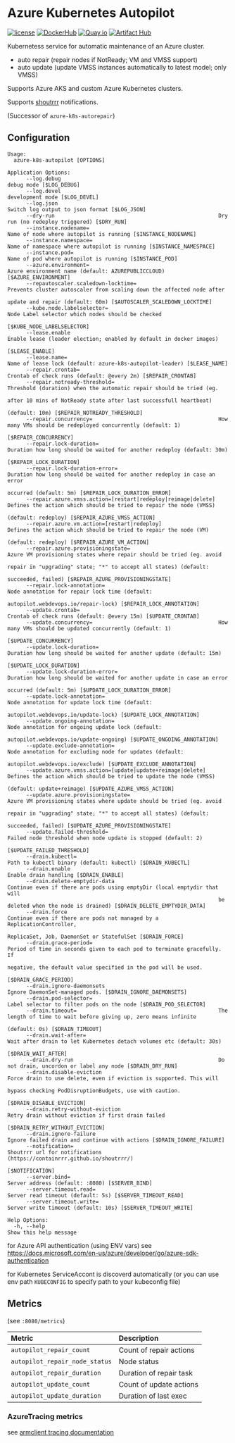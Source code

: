 # Azure Kubernetes Autopilot

[![license](https://img.shields.io/github/license/webdevops/azure-k8s-autopilot.svg)](https://github.com/webdevops/azure-k8s-autopilot/blob/master/LICENSE)
[![DockerHub](https://img.shields.io/badge/DockerHub-webdevops%2Fazure--k8s--autopilot-blue)](https://hub.docker.com/r/webdevops/azure-k8s-autopilot/)
[![Quay.io](https://img.shields.io/badge/Quay.io-webdevops%2Fazure--k8s--autopilot-blue)](https://quay.io/repository/webdevops/azure-k8s-autopilot)
[![Artifact Hub](https://img.shields.io/endpoint?url=https://artifacthub.io/badge/repository/azure-k8s-autopilot)](https://artifacthub.io/packages/search?repo=azure-k8s-autopilot)

Kubernetess service for automatic maintenance of an Azure cluster.

- auto repair (repair nodes if NotReady; VM and VMSS support)
- auto update (update VMSS instances automatically to latest model; only VMSS)

Supports Azure AKS and custom Azure Kubernetes clusters.

Supports [shoutrrr](https://containrrr.github.io/shoutrrr/) notifications.

(Successor of `azure-k8s-autorepair`)

## Configuration

```
Usage:
  azure-k8s-autopilot [OPTIONS]

Application Options:
      --log.debug                                                  debug mode [$LOG_DEBUG]
      --log.devel                                                  development mode [$LOG_DEVEL]
      --log.json                                                   Switch log output to json format [$LOG_JSON]
      --dry-run                                                    Dry run (no redeploy triggered) [$DRY_RUN]
      --instance.nodename=                                         Name of node where autopilot is running [$INSTANCE_NODENAME]
      --instance.namespace=                                        Name of namespace where autopilot is running [$INSTANCE_NAMESPACE]
      --instance.pod=                                              Name of pod where autopilot is running [$INSTANCE_POD]
      --azure.environment=                                         Azure environment name (default: AZUREPUBLICCLOUD) [$AZURE_ENVIRONMENT]
      --repautoscaler.scaledown-locktime=                          Prevents cluster autoscaler from scaling down the affected node after
                                                                   update and repair (default: 60m) [$AUTOSCALER_SCALEDOWN_LOCKTIME]
      --kube.node.labelselector=                                   Node Label selector which nodes should be checked
                                                                   [$KUBE_NODE_LABELSELECTOR]
      --lease.enable                                               Enable lease (leader election; enabled by default in docker images)
                                                                   [$LEASE_ENABLE]
      --lease.name=                                                Name of lease lock (default: azure-k8s-autopilot-leader) [$LEASE_NAME]
      --repair.crontab=                                            Crontab of check runs (default: @every 2m) [$REPAIR_CRONTAB]
      --repair.notready-threshold=                                 Threshold (duration) when the automatic repair should be tried (eg.
                                                                   after 10 mins of NotReady state after last successfull heartbeat)
                                                                   (default: 10m) [$REPAIR_NOTREADY_THRESHOLD]
      --repair.concurrency=                                        How many VMs should be redeployed concurrently (default: 1)
                                                                   [$REPAIR_CONCURRENCY]
      --repair.lock-duration=                                      Duration how long should be waited for another redeploy (default: 30m)
                                                                   [$REPAIR_LOCK_DURATION]
      --repair.lock-duration-error=                                Duration how long should be waited for another redeploy in case an error
                                                                   occurred (default: 5m) [$REPAIR_LOCK_DURATION_ERROR]
      --repair.azure.vmss.action=[restart|redeploy|reimage|delete] Defines the action which should be tried to repair the node (VMSS)
                                                                   (default: redeploy) [$REPAIR_AZURE_VMSS_ACTION]
      --repair.azure.vm.action=[restart|redeploy]                  Defines the action which should be tried to repair the node (VM)
                                                                   (default: redeploy) [$REPAIR_AZURE_VM_ACTION]
      --repair.azure.provisioningstate=                            Azure VM provisioning states where repair should be tried (eg. avoid
                                                                   repair in "upgrading" state; "*" to accept all states) (default:
                                                                   succeeded, failed) [$REPAIR_AZURE_PROVISIONINGSTATE]
      --repair.lock-annotation=                                    Node annotation for repair lock time (default:
                                                                   autopilot.webdevops.io/repair-lock) [$REPAIR_LOCK_ANNOTATION]
      --update.crontab=                                            Crontab of check runs (default: @every 15m) [$UPDATE_CRONTAB]
      --update.concurrency=                                        How many VMs should be updated concurrently (default: 1)
                                                                   [$UPDATE_CONCURRENCY]
      --update.lock-duration=                                      Duration how long should be waited for another update (default: 15m)
                                                                   [$UPDATE_LOCK_DURATION]
      --update.lock-duration-error=                                Duration how long should be waited for another update in case an error
                                                                   occurred (default: 5m) [$UPDATE_LOCK_DURATION_ERROR]
      --update.lock-annotation=                                    Node annotation for update lock time (default:
                                                                   autopilot.webdevops.io/update-lock) [$UPDATE_LOCK_ANNOTATION]
      --update.ongoing-annotation=                                 Node annotation for ongoing update lock (default:
                                                                   autopilot.webdevops.io/update-ongoing) [$UPDATE_ONGOING_ANNOTATION]
      --update.exclude-annotation=                                 Node annotation for excluding node for updates (default:
                                                                   autopilot.webdevops.io/exclude) [$UPDATE_EXCLUDE_ANNOTATION]
      --update.azure.vmss.action=[update|update+reimage|delete]    Defines the action which should be tried to update the node (VMSS)
                                                                   (default: update+reimage) [$UPDATE_AZURE_VMSS_ACTION]
      --update.azure.provisioningstate=                            Azure VM provisioning states where update should be tried (eg. avoid
                                                                   repair in "upgrading" state; "*" to accept all states) (default:
                                                                   succeeded, failed) [$UPDATE_AZURE_PROVISIONINGSTATE]
      --update.failed-threshold=                                   Failed node threshold when node update is stopped (default: 2)
                                                                   [$UPDATE_FAILED_THRESHOLD]
      --drain.kubectl=                                             Path to kubectl binary (default: kubectl) [$DRAIN_KUBECTL]
      --drain.enable                                               Enable drain handling [$DRAIN_ENABLE]
      --drain.delete-emptydir-data                                 Continue even if there are pods using emptyDir (local emptydir that will
                                                                   be deleted when the node is drained) [$DRAIN_DELETE_EMPTYDIR_DATA]
      --drain.force                                                Continue even if there are pods not managed by a ReplicationController,
                                                                   ReplicaSet, Job, DaemonSet or StatefulSet [$DRAIN_FORCE]
      --drain.grace-period=                                        Period of time in seconds given to each pod to terminate gracefully. If
                                                                   negative, the default value specified in the pod will be used.
                                                                   [$DRAIN_GRACE_PERIOD]
      --drain.ignore-daemonsets                                    Ignore DaemonSet-managed pods. [$DRAIN_IGNORE_DAEMONSETS]
      --drain.pod-selector=                                        Label selector to filter pods on the node [$DRAIN_POD_SELECTOR]
      --drain.timeout=                                             The length of time to wait before giving up, zero means infinite
                                                                   (default: 0s) [$DRAIN_TIMEOUT]
      --drain.wait-after=                                          Wait after drain to let Kubernetes detach volumes etc (default: 30s)
                                                                   [$DRAIN_WAIT_AFTER]
      --drain.dry-run                                              Do not drain, uncordon or label any node [$DRAIN_DRY_RUN]
      --drain.disable-eviction                                     Force drain to use delete, even if eviction is supported. This will
                                                                   bypass checking PodDisruptionBudgets, use with caution.
                                                                   [$DRAIN_DISABLE_EVICTION]
      --drain.retry-without-eviction                               Retry drain without eviction if first drain failed
                                                                   [$DRAIN_RETRY_WITHOUT_EVICTION]
      --drain.ignore-failure                                       Ignore failed drain and continue with actions [$DRAIN_IGNORE_FAILURE]
      --notification=                                              Shoutrrr url for notifications (https://containrrr.github.io/shoutrrr/)
                                                                   [$NOTIFICATION]
      --server.bind=                                               Server address (default: :8080) [$SERVER_BIND]
      --server.timeout.read=                                       Server read timeout (default: 5s) [$SERVER_TIMEOUT_READ]
      --server.timeout.write=                                      Server write timeout (default: 10s) [$SERVER_TIMEOUT_WRITE]

Help Options:
  -h, --help                                                       Show this help message
```

for Azure API authentication (using ENV vars) see https://docs.microsoft.com/en-us/azure/developer/go/azure-sdk-authentication

for Kubernetes ServiceAccont is discoverd automatically (or you can use env path `KUBECONFIG` to specify path to your kubeconfig file)

## Metrics

 (see `:8080/metrics`)

| Metric                         | Description                                     |
|:-------------------------------|:------------------------------------------------|
| `autopilot_repair_count`       | Count of repair actions                         |
| `autopilot_repair_node_status` | Node status                                     |
| `autopilot_repair_duration`    | Duration of repair task                         |
| `autopilot_update_count`       | Count of update actions                         |
| `autopilot_update_duration`    | Duration of last exec                           |

### AzureTracing metrics

see [armclient tracing documentation](https://github.com/webdevops/go-common/blob/main/azuresdk/README.md#azuretracing-metrics)

